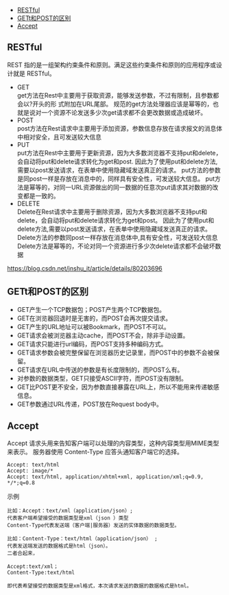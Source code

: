 * [RESTful](#RESTful)
* [GETt和POST的区别](#GETt和POST的区别)
* [Accept](#Accept)

## RESTful
REST 指的是一组架构约束条件和原则。满足这些约束条件和原则的应用程序或设计就是 RESTful。

* GET<br>
get方法在Rest中主要用于获取资源，能够发送参数，不过有限制，且参数都会以?开头的形 式附加在URL尾部。
规范的get方法处理器应该是幂等的，也就是说对一个资源不论发送多少次get请求都不会更改数据或造成破坏。
* POST<br>
post方法在Rest请求中主要用于添加资源，参数信息存放在请求报文的消息体中相对安全，且可发送较大信息
* PUT<br>
put方法在Rest中主要用于更新资源，因为大多数浏览器不支持put和delete，会自动将put和delete请求转化为get和post. 因此为了使用put和delete方法,
需要以post发送请求，在表单中使用隐藏域发送真正的请求。
put方法的参数是同post一样是存放在消息中的，同样具有安全性，可发送较大信息。
put方法是幂等的，对同一URL资源做出的同一数据的任意次put请求其对数据的改变都是一致的。
* DELETE<br>
Delete在Rest请求中主要用于删除资源，因为大多数浏览器不支持put和delete，会自动将put和delete请求转化为get和post。
因此为了使用put和delete方法,需要以post发送请求，在表单中使用隐藏域发送真正的请求。
Delete方法的参数同post一样存放在消息体中,具有安全性，可发送较大信息 Delete方法是幂等的，不论对同一个资源进行多少次delete请求都不会破坏数据

https://blog.csdn.net/jnshu_it/article/details/80203696

## GETt和POST的区别
* GET产生一个TCP数据包；POST产生两个TCP数据包。
* GET在浏览器回退时是无害的，而POST会再次提交请求。
* GET产生的URL地址可以被Bookmark，而POST不可以。
* GET请求会被浏览器主动cache，而POST不会，除非手动设置。
* GET请求只能进行url编码，而POST支持多种编码方式。
* GET请求参数会被完整保留在浏览器历史记录里，而POST中的参数不会被保留。
* GET请求在URL中传送的参数是有长度限制的，而POST么有。
* 对参数的数据类型，GET只接受ASCII字符，而POST没有限制。
* GET比POST更不安全，因为参数直接暴露在URL上，所以不能用来传递敏感信息。
* GET参数通过URL传递，POST放在Request body中。


## Accept
Accept 请求头用来告知客户端可以处理的内容类型，这种内容类型用MIME类型来表示。
服务器使用 Content-Type 应答头通知客户端它的选择。
```
Accept: text/html
Accept: image/*
Accept: text/html, application/xhtml+xml, application/xml;q=0.9, */*;q=0.8
```
示例
```
比如：Accept：text/xml（application/json）; 
代表客户端希望接受的数据类型是xml（json ）类型 
Content-Type代表发送端（客户端|服务器）发送的实体数据的数据类型。

比如：Content-Type：text/html（application/json） ; 
代表发送端发送的数据格式是html（json）。 
二者合起来，

Accept:text/xml； 
Content-Type:text/html

即代表希望接受的数据类型是xml格式，本次请求发送的数据的数据格式是html。
```
